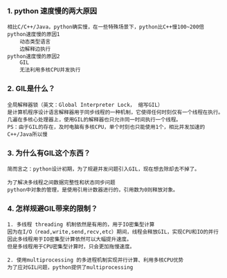 ### 1. python 速度慢的两大原因
```
相比C/C++/Java，python确实慢，在一些特殊场景下，python比C++慢100~200倍
python速度慢的原因1
    动态类型语言
    边解释边执行
python速度慢的原因2
    GIL
    无法利用多核CPU并发执行
```
### 2. GIL是什么？
```
全局解释器锁（英文：Global Interpreter Lock， 缩写GIL）
是计算机程序设计语言解释器用于同步线程的一种机制，它使得任何时刻仅有一个线程在执行。
几遍在多核心处理器上，使用GIL的解释器也只允许同一时间执行一个线程。
PS：由于GIL的存在，及时电脑有多核CPU，单个时刻也只能使用1个，相比并发加速的C++/Java所以慢
```

### 3. 为什么有GIL这个东西？
```
简而言之：python设计初期，为了规避并发问题引入GIL，现在想去除却去不掉了。

为了解决多线程之间数据完整性和状态同步问题
python中对象的管理，是使用引用计数器进行的，引用数为0则释放对象。

```

### 4. 怎样规避GIL带来的限制？
```
1. 多线程 threading 机制依然是有用的，用于IO密集型计算
因为在I/O（read,write,send,recv,etc）期间，线程会释放GIL，实现CPU和IO的并行
因此多线程用于IO密集型计算依然可以大幅提升速度。
但是多线程用于CPU密集型计算时，只会更加拖慢速度。

2. 使用multiprocessing 的多进程机制实现并行计算、利用多核CPU优势
为了应对GIL问题，python提供了multiprocessing

```